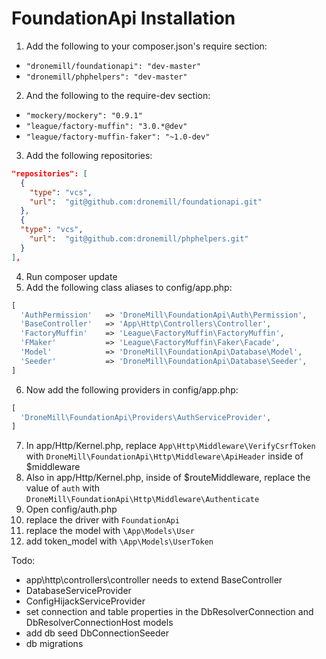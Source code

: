 # FoundationApi Installation

1. Add the following to your composer.json's require section:
  - `"dronemill/foundationapi": "dev-master"`
  - `"dronemill/phphelpers": "dev-master"`

2. And the following to the require-dev section:
  - `"mockery/mockery": "0.9.1"`
  - `"league/factory-muffin": "3.0.*@dev"`
  - `"league/factory-muffin-faker": "~1.0-dev"`

3. Add the following repositories:

  ```json
  "repositories": [
    {
      "type": "vcs",
      "url":  "git@github.com:dronemill/foundationapi.git"
    },
    {
    "type": "vcs",
      "url":  "git@github.com:dronemill/phphelpers.git"
    }
  ],
  ```
4. Run composer update
5. Add the following class aliases to config/app.php:

  ```php
  [
  	'AuthPermission'   => 'DroneMill\FoundationApi\Auth\Permission',
  	'BaseController'   => 'App\Http\Controllers\Controller',
  	'FactoryMuffin'    => 'League\FactoryMuffin\FactoryMuffin',
  	'FMaker'           => 'League\FactoryMuffin\Faker\Facade',
  	'Model'            => 'DroneMill\FoundationApi\Database\Model',
  	'Seeder'           => 'DroneMill\FoundationApi\Database\Seeder',
  ]
  ```
6. Now add the following providers in config/app.php:

  ```php
  [
    'DroneMill\FoundationApi\Providers\AuthServiceProvider',
  ]
  ```
7. In app/Http/Kernel.php, replace `App\Http\Middleware\VerifyCsrfToken` with `DroneMill\FoundationApi\Http\Middleware\ApiHeader` inside of $middleware
8. Also in app/Http/Kernel.php, inside of $routeMiddleware, replace the value of `auth` with `DroneMill\FoundationApi\Http\Middleware\Authenticate`
9. Open config/auth.php
  1. replace the driver with `FoundationApi`
  2. replace the model with `\App\Models\User`
  3. add token_model with `\App\Models\UserToken`


Todo:
- app\http\controllers\controller needs to extend BaseController
- DatabaseServiceProvider
- ConfigHijackServiceProvider
- set connection and table properties in the DbResolverConnection and DbResolverConnectionHost models
- add db seed DbConnectionSeeder
- db migrations
